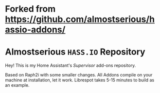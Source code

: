 # Forked from https://github.com/almostserious/hassio-addons/

# Almostserious `HASS.IO` Repository
Hey!
This is my Home Assistant's _Supervisor_ add-ons repository.

Based on Raph2i with some smaller changes.
All Addons compile on your machine at installation, let it work.
Librespot takes 5-15 minutes to build as an example.

